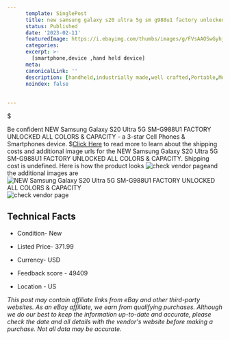 ```yaml
---
      template: SinglePost
      title: new samsung galaxy s20 ultra 5g sm g988u1 factory unlocked all colors capacity
      status: Published
      date: '2023-02-11'
      featuredImage: https://i.ebayimg.com/thumbs/images/g/FVsAAOSwGyhjjjqz/s-l225.jpg
      categories: 
      excerpt: >-
        [smartphone,device ,hand held device]
      meta:
      canonicalLink: ''
      description: [handheld,industrially made,well crafted,Portable,Mobile,Compact,Convenient,Lightweight,Maneuverable,Man-portable,Miniature,Carriable,Hand-held,Light,Holdable,Transportable,Mobile device,Pocket-sized,On-the-go,Wireless,Cordless,Compact size,Convenient size, smartphone,device ,hand held device]
      noindex: false
      
        
---
```

$

Be confident NEW Samsung Galaxy S20 Ultra 5G SM-G988U1 FACTORY UNLOCKED ALL COLORS & CAPACITY - a 3-star Cell Phones & Smartphones device.
$[Click Here](https://www.ebay.com/itm/184297359489?hash=item2ae8fa8881%3Ag%3AFVsAAOSwGyhjjjqz&mkevt=1&mkcid=1&mkrid=711-53200-19255-0&campid=%253CePNCampaignId%253E&customid=%253CreferenceId%253E&toolid=10049) to read more to learn about the shipping costs and additional image urls for the NEW Samsung Galaxy S20 Ultra 5G SM-G988U1 FACTORY UNLOCKED ALL COLORS & CAPACITY. Shipping cost is undefined. Here is how the product looks ![check vendor page](https://i.ebayimg.com/thumbs/images/g/FVsAAOSwGyhjjjqz/s-l225.jpg)and the additional images are![NEW Samsung Galaxy S20 Ultra 5G SM-G988U1 FACTORY UNLOCKED ALL COLORS & CAPACITY](https://i.ebayimg.com/images/g/FVsAAOSwGyhjjjqz/s-l1200.jpg)![check vendor page](https://origin-galleryplus.ebayimg.com/ws/web/184297359489_2_0_1/225x225.jpg,https://origin-galleryplus.ebayimg.com/ws/web/184297359489_3_0_1/225x225.jpg,https://origin-galleryplus.ebayimg.com/ws/web/184297359489_4_0_1/225x225.jpg,https://origin-galleryplus.ebayimg.com/ws/web/184297359489_5_0_1/225x225.jpg)



 ## Technical Facts 



     
      

 - Condition- New 


      

 - Listed Price- 371.99 


      

 - Currency- USD 


      

 - Feedback score - 49409 


      

 - Location - US 


      
      

 *_This post may contain affiliate links from eBay and other third-party websites. As an eBay affiliate, we earn from qualifying purchases. Although we do our best to keep the information up-to-date and accurate, please check the date and all details with the vendor's website before making a purchase. Not all data may be accurate._*






